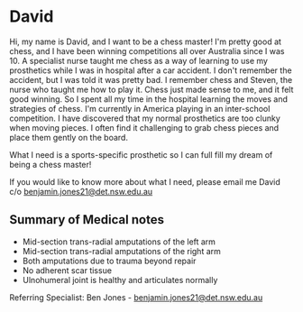 # David
Hi, my name is David, and I want to be a chess master! I'm pretty good at chess, and I have been winning competitions all over Australia since I was 10. A specialist nurse taught me chess as a way of learning to use my prosthetics while I was in hospital after a car accident. I don't remember the accident, but I was told it was pretty bad. I remember chess and Steven, the nurse who taught me how to play it. Chess just made sense to me, and it felt good winning. So I spent all my time in the hospital learning the moves and strategies of chess. I'm currently in America playing in an inter-school competition. I have discovered that my normal prosthetics are too clunky when moving pieces. I often find it challenging to grab chess pieces and place them gently on the board.

What I need is a sports-specific prosthetic so I can full fill my dream of being a chess master!

If you would like to know more about what I need, please email me David c/o benjamin.jones21@det.nsw.edu.au

## Summary of Medical notes
- Mid-section trans-radial amputations of the left arm
- Mid-section trans-radial amputations of the right arm
- Both amputations due to trauma beyond repair
- No adherent scar tissue
- Ulnohumeral joint is healthy and articulates normally

Referring Specialist: Ben Jones - benjamin.jones21@det.nsw.edu.au
